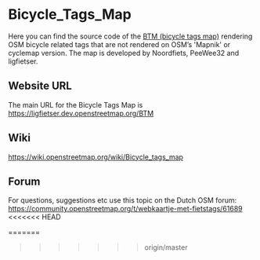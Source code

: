 # Bicycle_Tags_Map
Here you can find the source code of the [BTM (bicycle tags map)](https://ligfietser.dev.openstreetmap.org/BTM/) rendering OSM bicycle related tags that are not rendered on OSM’s 'Mapnik' or cyclemap version. The map is developed by Noordfiets, PeeWee32 and ligfietser.

## Website URL

The main URL for the Bicycle Tags Map is https://ligfietser.dev.openstreetmap.org/BTM

## Wiki
https://wiki.openstreetmap.org/wiki/Bicycle_tags_map

## Forum
For questions, suggestions etc use this topic on the Dutch OSM forum:
https://community.openstreetmap.org/t/webkaartje-met-fietstags/61689
<<<<<<< HEAD


=======
>>>>>>> origin/master
